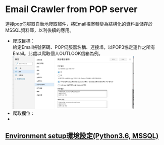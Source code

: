 # Email Crawler from POP server
連接pop伺服器自動地爬取郵件，將Email檔案轉變為結構化的資料並儲存於MSSQL資料庫，以利後續的應用。
<ul>
  <li>爬取目標：</li>
  給定Email帳號密碼、POP伺服器名稱、連接埠，以POP3協定運作之所有Email。此處以爬取個人OUTLOOK信箱為例。
  <img src="https://github.com/superRenh/Email-Crawler/blob/master/images/pop%E8%A8%AD%E5%AE%9A.JPG" width=80% height=80%>
  <li>爬取欄位：</li>
  <li></li>
</ul>

## <ins>Environment setup環境設定(Python3.6, MSSQL)<ins>
